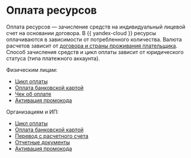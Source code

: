 # Оплата ресурсов

Оплата ресурсов — зачисление средств на индивидуальный лицевой счет на основании договора. В {{ yandex-cloud }} ресурсы оплачиваются в зависимости от потребленного количества. Валюта расчетов зависит от [договора и страны проживания плательщика](currency.md). Способ зачисления средств и цикл оплаты зависит от юридического статуса (типа платежного аккаунта). 

Физическим лицам:
* [Цикл оплаты](billing-cycle-individual.md)
* [Оплата банковской картой](payment-methods-individual.md)
* [Чек об оплате](../concepts/individual-bill.md)
* [Активация промокода](../operations/activate-promocode.md)

Организациям и ИП:
* [Цикл оплаты](billing-cycle-business.md)
* [Оплата банковской картой](payment-methods-card-business.md)
* [Перевод с расчетного счета](payment-methods-business.md)
* [Отчетные документы](documents.md)
* [Активация промокода](../operations/activate-promocode.md)


